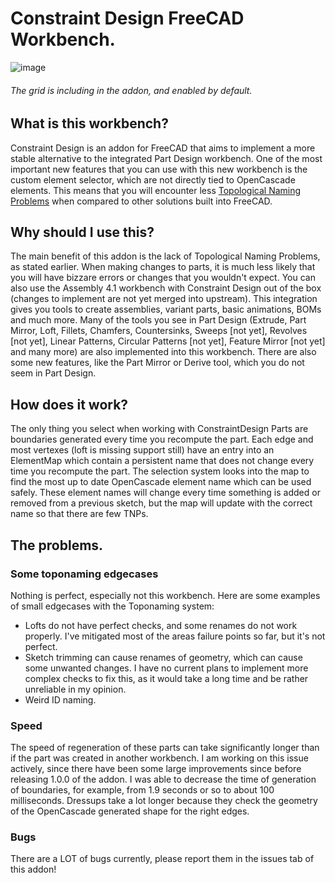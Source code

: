 # Constraint Design FreeCAD Workbench.

![image](https://github.com/user-attachments/assets/ca713e83-d071-4174-9162-bc58b7d7f4c6)
###### The grid is including in the addon, and enabled by default.


## What is this workbench?
Constraint Design is an addon for FreeCAD that aims to implement a more stable alternative to the integrated Part Design workbench. One of the most important new features that you can use with this new workbench is the custom element selector, which are not directly tied to OpenCascade elements. This means that you will encounter less [Topological Naming Problems](https://wiki.freecad.org/Topological_naming_problem) when compared to other solutions built into FreeCAD.

## Why should I use this?
The main benefit of this addon is the lack of Topological Naming Problems, as stated earlier. When making changes to parts, it is much less likely that you will have bizzare errors or changes that you wouldn't expect. You can also use the Assembly 4.1 workbench with Constraint Design out of the box (changes to implement are not yet merged into upstream). This integration gives you tools to create assemblies, variant parts, basic animations, BOMs and much more. Many of the tools you see in Part Design (Extrude, Part Mirror, Loft, Fillets, Chamfers, Countersinks, Sweeps [not yet\], Revolves [not yet\], Linear Patterns, Circular Patterns [not yet\], Feature Mirror [not yet\] and many more) are also implemented into this workbench. There are also some new features, like the Part Mirror or Derive tool, which you do not seem in Part Design.

## How does it work?
The only thing you select when working with ConstraintDesign Parts are boundaries generated every time you recompute the part. Each edge and most vertexes (loft is missing support still) have an entry into an ElementMap which contain a persistent name that does not change every time you recompute the part. The selection system looks into the map to find the most up to date OpenCascade element name which can be used safely. These element names will change every time something is added or removed from a previous sketch, but the map will update with the correct name so that there are few TNPs.

## The problems.
### Some toponaming edgecases
Nothing is perfect, especially not this workbench. Here are some examples of small edgecases with the Toponaming system:
 * Lofts do not have perfect checks, and some renames do not work properly. I've mitigated most of the areas failure points so far, but it's not perfect.
 * Sketch trimming can cause renames of geometry, which can cause some unwanted changes. I have no current plans to implement more complex checks to fix this, as it would take a long time and be rather unreliable in my opinion.
 * Weird ID naming.

### Speed
The speed of regeneration of these parts can take significantly longer than if the part was created in another workbench. I am working on this issue actively, since there have been some large improvements since before releasing 1.0.0 of the addon. I was able to decrease the time of generation of boundaries, for example, from 1.9 seconds or so to about 100 milliseconds. Dressups take a lot longer because they check the geometry of the OpenCascade generated shape for the right edges.

### Bugs
There are a LOT of bugs currently, please report them in the issues tab of this addon!
